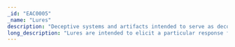 ```yaml
---
_id: "EAC0005"
_name: "Lures"
description: "Deceptive systems and artifacts intended to serve as decoys, breadcrumbs, or bait to elicit a specific response from the adversary."
long_description: "Lures are intended to elicit a particular response from the adversary. For example, the defender may utilize Lures to enable or block the adversary’s intended actions or encourage or discourage a specific action or response. Lures can take a variety of forms including credentials, accounts, files/directories, browser extensions/bookmarks, system processes, etc. Regardless of form, Lures provide opportunities to the defender to drive adversary behavior in ways that align with operational outcomes."
---
```

